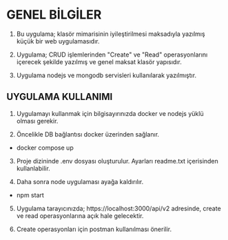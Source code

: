 # GENEL BİLGİLER

1. Bu uygulama; klasör mimarisinin iyileştirilmesi maksadıyla yazılmış küçük bir web uygulamasıdır.

2. Uygulama; CRUD işlemlerinden "Create" ve "Read" operasyonlarını içerecek şekilde yazılmış ve genel maksat klasör yapısıdır.

3. Uygulama nodejs ve mongodb servisleri kullanılarak yazılmıştır.


## UYGULAMA KULLANIMI

1. Uygulamayı kullanmak için bilgisayırınızda docker ve nodejs yüklü olması gerekir.

2. Öncelikle DB bağlantısı docker üzerinden sağlanır.
- docker compose up

3. Proje dizininde .env dosyası oluşturulur. Ayarları readme.txt içerisinden kullanlabilir.

4. Daha sonra node uygulaması ayağa kaldırılır.
- npm start

5. Uygulama tarayıcınızda; https://localhost:3000/api/v2 adresinde, create ve read operasyonlarına açık hale gelecektir.

6. Create operasyonları için postman kullanılması önerilir.

   
